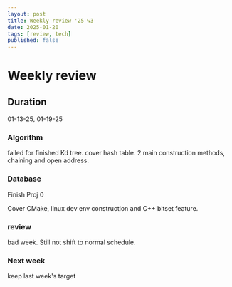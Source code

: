 ```yaml
---
layout: post
title: Weekly review '25 w3
date: 2025-01-20
tags: [review, tech]
published: false
---
```


# Weekly review

## Duration

01-13-25, 01-19-25

### Algorithm

failed for finished Kd tree.
cover hash table. 2 main construction methods, chaining and open address.

### Database

Finish Proj 0

Cover CMake, linux dev env construction and C++ bitset feature.

### review

bad week. Still not shift to normal schedule.

### Next week

keep last week's target
